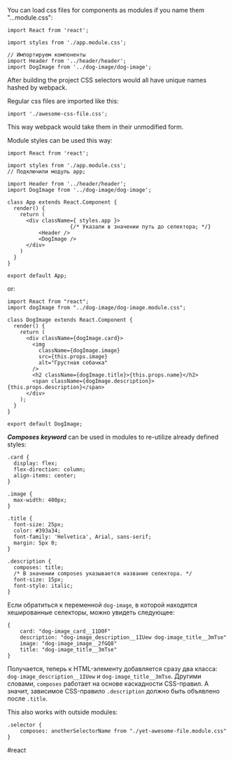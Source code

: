 You can load css files for components as modules if you name them "...module.css":
```
import React from 'react';

import styles from './app.module.css';

// Импортируем компоненты
import Header from '../header/header';
import DogImage from '../dog-image/dog-image';
```
After building the project CSS selectors would all have unique names hashed by webpack.

Regular css files are imported like this:
```
import './awesome-css-file.css'; 
```
This way webpack would take them in their unmodified form.

Module styles can be used this way:
```
import React from 'react';

import styles from './app.module.css';
// Подключили модуль app;

import Header from '../header/header';
import DogImage from '../dog-image/dog-image';

class App extends React.Component {
  render() {
    return (
      <div className={ styles.app }> 
                    {/* Указали в значении путь до селектора; */}
          <Header />
          <DogImage />
      </div>
    )
  }
}

export default App; 
```

or:
```
import React from "react";
import dogImage from "../dog-image/dog-image.module.css";

class DogImage extends React.Component {
  render() {
    return (
      <div className={dogImage.card}>
        <img
          className={dogImage.image}
          src={this.props.image}
          alt="Грустная собачка"
        />
        <h2 className={dogImage.title}>{this.props.name}</h2>
        <span className={dogImage.description}>{this.props.description}</span>
      </div>
    );
  }
}

export default DogImage; 
```

***Composes keyword*** can be used in modules to re-utilize already defined styles:
```
.card {
  display: flex;
  flex-direction: column;
  align-items: center;
}

.image {
  max-width: 400px;
}

.title {
  font-size: 25px;
  color: #393a34;
  font-family: 'Helvetica', Arial, sans-serif;
  margin: 5px 0;
}

.description {
  composes: title;
  /* В значении composes указывается название селектора. */
  font-size: 15px;
  font-style: italic;
} 
```
Если обратиться к переменной `dog-image`, в которой находятся хешированные селекторы, можно увидеть следующее:

```
{
    card: "dog-image_card__11D0F"
    description: "dog-image_description__1IUew dog-image_title__3mTse"
    image: "dog-image_image__2fGQ8"
    title: "dog-image_title__3mTse"
} 
```

Получается, теперь к HTML-элементу добавляется сразу два класса: `dog-image_description__1IUew` и `dog-image_title__3mTse`. Другими словами, `composes` работает на основе каскадности CSS-правил. А значит, зависимое CSS-правило `.description` должно быть объявлено после `.title`.

This also works with outside modules:
```
.selector {
    composes: anotherSelectorName from "./yet-awesome-file.module.css"
} 
```

#react